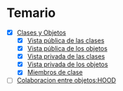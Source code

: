 # Temario

- [x] [Clases y Objetos](temario/introduccion.md)
  - [x] [Vista pública de las clases](temario/vpubclases.md)
  - [x] [Vista pública de los objetos](temario/vpubobjetos.md)
  - [x] [Vista privada de las clases](temario/vprivclases.md)
  - [x] [Vista privada de los objetos](temario/vprivobjetos.md)
  - [x] [Miembros de clase](temario/miembros-de-clase.md)
- [ ] [Colaboracion entre objetos:HOOD](temario/colaboracion-entre-objetos.md)
